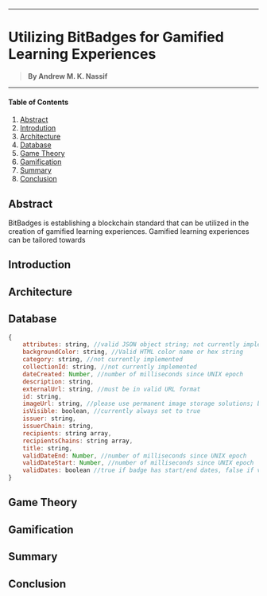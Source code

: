 ___
# Utilizing BitBadges for Gamified Learning Experiences 
> **By Andrew M. K. Nassif**
___

#### Table of Contents
1. [Abstract](#abstract)
2. [Introdution](#introduction)
3. [Architecture](#architecture)
4. [Database](#database)
5. [Game Theory](#game-theory)
6. [Gamification](#gamification)
7. [Summary](#summary)
8. [Conclusion](#conclusion)

## Abstract
BitBadges is establishing a blockchain standard that can be utilized in the creation of gamified learning experiences. Gamified learning experiences can be tailored towards 

## Introduction
## Architecture
## Database
```javascript
{
    attributes: string, //valid JSON object string; not currently implemented
    backgroundColor: string, //Valid HTML color name or hex string
    category: string, //not currently implemented
    collectionId: string, //not currently implemented
    dateCreated: Number, //number of milliseconds since UNIX epoch
    description: string,
    externalUrl: string, //must be in valid URL format
    id: string,
    imageUrl: string, //please use permanent image storage solutions; badges are permanent
    isVisible: boolean, //currently always set to true
    issuer: string, 
    issuerChain: string,
    recipients: string array,
    recipientsChains: string array,
    title: string, 
    validDateEnd: Number, //number of milliseconds since UNIX epoch
    validDateStart: Number, //number of milliseconds since UNIX epoch
    validDates: boolean //true if badge has start/end dates, false if valid forever
}
```

## Game Theory
## Gamification
## Summary
## Conclusion
